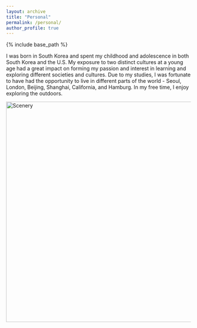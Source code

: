 ```yaml
---
layout: archive
title: "Personal"
permalink: /personal/
author_profile: true
---
```


{% include base_path %}

I was born in South Korea and spent my childhood and adolescence in both South Korea and the U.S. My exposure to two distinct cultures at a young age had a great impact on forming my passion and interest in learning and exploring different societies and cultures. Due to my studies, I was fortunate to have had the opportunity to live in different parts of the world - Seoul, London, Beijing, Shanghai, California, and Hamburg. In my free time, I enjoy exploring the outdoors.  

<a data-flickr-embed="true" href="https://www.flickr.com/photos/194042153@N07/albums/72157719936428092" title="Scenery"><img src="https://live.staticflickr.com/65535/52989063293_a266ba8542_c.jpg" width="800" height="600" alt="Scenery"/></a><script async src="//embedr.flickr.com/assets/client-code.js" charset="utf-8"></script>

